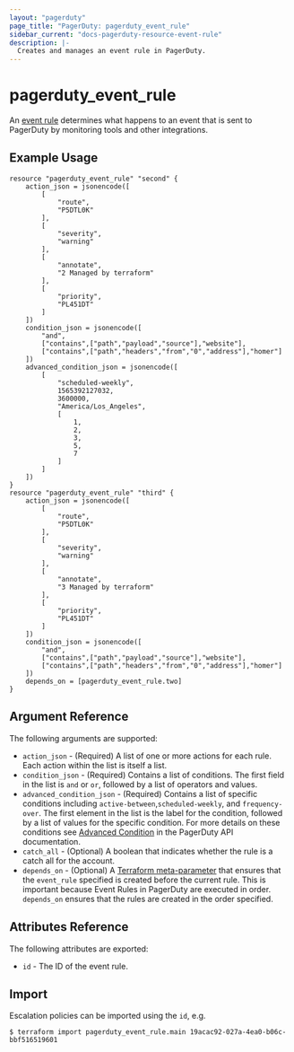 ```yaml
---
layout: "pagerduty"
page_title: "PagerDuty: pagerduty_event_rule"
sidebar_current: "docs-pagerduty-resource-event-rule"
description: |-
  Creates and manages an event rule in PagerDuty.
---
```


# pagerduty\_event_rule

An [event rule](https://v2.developer.pagerduty.com/docs/global-event-rules-api) determines what happens to an event that is sent to PagerDuty by monitoring tools and other integrations.


## Example Usage

```hcl
resource "pagerduty_event_rule" "second" {
    action_json = jsonencode([
        [
            "route",
            "P5DTL0K"
        ],
        [
            "severity",
            "warning"
        ],
        [
            "annotate",
            "2 Managed by terraform"
        ],
        [
            "priority",
            "PL451DT"
        ]
    ])
    condition_json = jsonencode([
        "and",
        ["contains",["path","payload","source"],"website"],
        ["contains",["path","headers","from","0","address"],"homer"]
    ])
    advanced_condition_json = jsonencode([
        [
            "scheduled-weekly",
            1565392127032,
            3600000,
            "America/Los_Angeles",
            [
                1,
                2,
                3,
                5,
                7
            ]
        ]
    ])
}
resource "pagerduty_event_rule" "third" {
    action_json = jsonencode([
        [
            "route",
            "P5DTL0K"
        ],
        [
            "severity",
            "warning"
        ],
        [
            "annotate",
            "3 Managed by terraform"
        ],
        [
            "priority",
            "PL451DT"
        ]
    ])
    condition_json = jsonencode([
        "and",
        ["contains",["path","payload","source"],"website"],
        ["contains",["path","headers","from","0","address"],"homer"]
    ])
    depends_on = [pagerduty_event_rule.two]
}
```

## Argument Reference

The following arguments are supported:

* `action_json` - (Required) A list of one or more actions for each rule. Each action within the list is itself a list.
* `condition_json` - (Required) Contains a list of conditions. The first field in the list is `and` or `or`, followed by a list of operators and values.
* `advanced_condition_json` - (Required) Contains a list of specific conditions including `active-between`,`scheduled-weekly`, and `frequency-over`. The first element in the list is the label for the condition, followed by a list of values for the specific condition. For more details on these conditions see [Advanced Condition](https://v2.developer.pagerduty.com/docs/global-event-rules-api#section-advanced-condition) in the PagerDuty API documentation.
* `catch_all` - (Optional) A boolean that indicates whether the rule is a catch all for the account. 
* `depends_on` - (Optional) A [Terraform meta-parameter](https://www.terraform.io/docs/configuration-0-11/resources.html#depends_on) that ensures that the `event_rule` specified is created before the current rule. This is important because Event Rules in PagerDuty are executed in order. `depends_on` ensures that  the rules are created in the order specified.

## Attributes Reference

The following attributes are exported:

  * `id` - The ID of the event rule.

## Import

Escalation policies can be imported using the `id`, e.g.

```
$ terraform import pagerduty_event_rule.main 19acac92-027a-4ea0-b06c-bbf516519601
```

